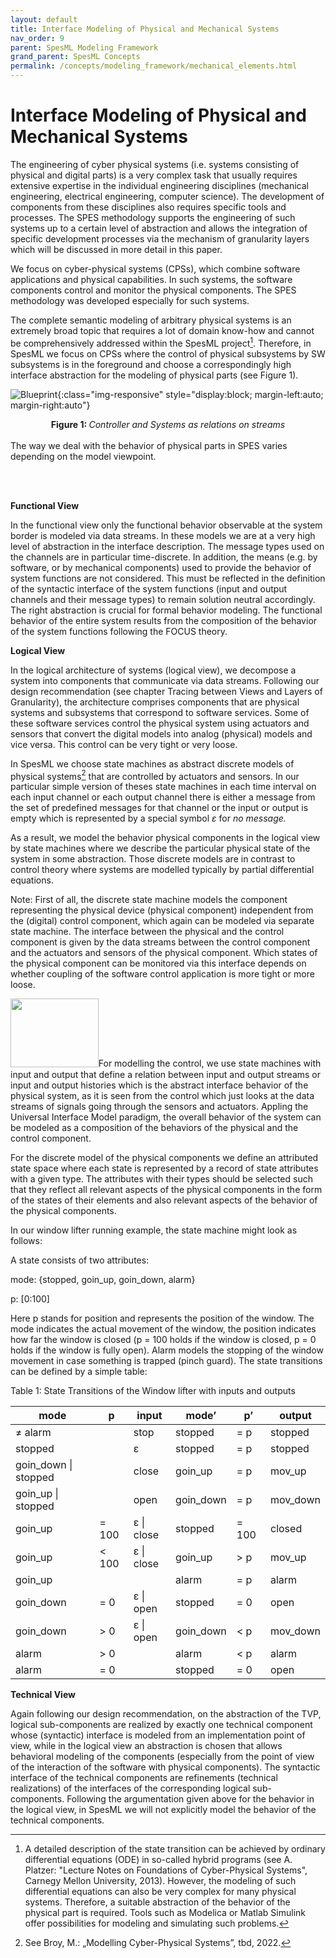 ```yaml
---
layout: default
title: Interface Modeling of Physical and Mechanical Systems
nav_order: 9
parent: SpesML Modeling Framework
grand_parent: SpesML Concepts
permalink: /concepts/modeling_framework/mechanical_elements.html
---
```

# Interface Modeling of Physical and Mechanical Systems
The engineering of cyber physical systems (i.e. systems consisting of
physical and digital parts) is a very complex task that usually requires
extensive expertise in the individual engineering disciplines
(mechanical engineering, electrical engineering, computer science). The
development of components from these disciplines also requires specific
tools and processes. The SPES methodology supports the engineering of
such systems up to a certain level of abstraction and allows the
integration of specific development processes via the mechanism of
granularity layers which will be discussed in more detail in this paper.

We focus on cyber-physical systems (CPSs), which combine software
applications and physical capabilities. In such systems, the software
components control and monitor the physical components. The SPES
methodology was developed especially for such systems.

The complete semantic modeling of arbitrary physical systems is an
extremely broad topic that requires a lot of domain know-how and cannot
be comprehensively addressed within the SpesML project[^1]. Therefore,
in SpesML we focus on CPSs where the control of physical subsystems by
SW subsystems is in the foreground and choose a correspondingly high
interface abstraction for the modeling of physical parts (see Figure 1).

<a name="figureBlueprint"></a>
![Blueprint](/images/mechanical_elements/image1.png){:class="img-responsive" style="display:block; margin-left:auto; margin-right:auto"}
<div align="center"><b>Figure 1: </b><em>Controller and Systems as relations on streams</em></div>

<br>
The way we deal with the behavior of physical parts in SPES varies
depending on the model viewpoint.

<br><br>

**Functional View**

In the functional view only the functional behavior observable at the
system border is modeled via data streams. In these models we are at a
very high level of abstraction in the interface description. The message
types used on the channels are in particular time-discrete. In addition,
the means (e.g. by software, or by mechanical components) used to
provide the behavior of system functions are not considered. This must
be reflected in the definition of the syntactic interface of the system
functions (input and output channels and their message types) to remain
solution neutral accordingly. The right abstraction is crucial for
formal behavior modeling. The functional behavior of the entire system
results from the composition of the behavior of the system functions
following the FOCUS theory.

**Logical View**

In the logical architecture of systems (logical view), we decompose a
system into components that communicate via data streams. Following our
design recommendation (see chapter Tracing between Views and Layers of
Granularity), the architecture comprises components that are physical
systems and subsystems that correspond to software services. Some of
these software services control the physical system using actuators and
sensors that convert the digital models into analog (physical) models
and vice versa. This control can be very tight or very loose.

In SpesML we choose state machines as abstract discrete models of
physical systems[^2] that are controlled by actuators and sensors. In
our particular simple version of theses state machines in each time
interval on each input channel or each output channel there is either a
message from the set of predefined messages for that channel or the
input or output is empty which is represented by a special symbol *ε*
for *no message.*

As a result, we model the behavior physical components in the logical
view by state machines where we describe the particular physical state
of the system in some abstraction. Those discrete models are in contrast
to control theory where systems are modelled typically by partial
differential equations.

Note: First of all, the discrete state machine models the component
representing the physical device (physical component) independent from
the (digital) control component, which again can be modeled via separate
state machine. The interface between the physical and the control
component is given by the data streams between the control component and
the actuators and sensors of the physical component. Which states of the
physical component can be monitored via this interface depends on
whether coupling of the software control application is more tight or
more loose.

<img src=".images/mechanical_elements/image2.png"
style="width:1.46667in;height:1.14028in" />For modelling the control, we
use state machines with input and output that define a relation between
input and output streams or input and output histories which is the
abstract interface behavior of the physical system, as it is seen from
the control which just looks at the data streams of signals going
through the sensors and actuators. Appling the Universal Interface Model
paradigm, the overall behavior of the system can be modeled as a
composition of the behaviors of the physical and the control component.

For the discrete model of the physical components we define an
attributed state space where each state is represented by a record of
state attributes with a given type. The attributes with their types
should be selected such that they reflect all relevant aspects of the
physical components in the form of the states of their elements and also
relevant aspects of the behavior of the physical components.

In our window lifter running example, the state machine might look as
follows:

A state consists of two attributes:

mode: {stopped, goin_up, goin_down, alarm}

p: \[0:100\]

Here p stands for position and represents the position of the window.
The mode indicates the actual movement of the window, the position
indicates how far the window is closed (p = 100 holds if the window is
closed, p = 0 holds if the window is fully open). Alarm models the
stopping of the window movement in case something is trapped (pinch
guard). The state transitions can be defined by a simple table:

Table 1: State Transitions of the Window lifter with inputs and outputs

| mode                 | p      | input      | mode’     | p’    | output   |
|----------------------|--------|------------|-----------|-------|----------|
| ≠ alarm              |        | stop       | stopped   | = p   | stopped  |
| stopped              |        | ε          | stopped   | = p   | stopped  |
| goin_down \| stopped |        | close      | goin_up   | = p   | mov_up   |
| goin_up \| stopped   |        | open       | goin_down | = p   | mov_down |
| goin_up              | = 100  | ε \| close | stopped   | = 100 | closed   |
| goin_up              | \< 100 | ε \| close | goin_up   | \> p  | mov_up   |
| goin_up              |        |            | alarm     | = p   | alarm    |
| goin_down            | = 0    | ε \| open  | stopped   | = 0   | open     |
| goin_down            | \> 0   | ε \| open  | goin_down | \< p  | mov_down |
| alarm                | \> 0   |            | alarm     | \< p  | alarm    |
| alarm                | = 0    |            | stopped   | = 0   | open     |

**Technical View**

Again following our design recommendation, on the abstraction of the
TVP, logical sub-components are realized by exactly one technical
component whose (syntactic) interface is modeled from an implementation
point of view, while in the logical view an abstraction is chosen that
allows behavioral modeling of the components (especially from the point
of view of the interaction of the software with physical components).
The syntactic interface of the technical components are refinements
(technical realizations) of the interfaces of the corresponding logical
sub-components. Following the argumentation given above for the behavior
in the logical view, in SpesML we will not explicitly model the behavior
of the technical components.

[^1]: A detailed description of the state transition can be achieved by
    ordinary differential equations (ODE) in so-called hybrid programs
    (see A. Platzer: "Lecture Notes on Foundations of Cyber-Physical
    Systems", Carnegy Mellon University, 2013). However, the modeling of
    such differential equations can also be very complex for many
    physical systems. Therefore, a suitable abstraction of the behavior
    of the physical part is required. Tools such as Modelica or Matlab
    Simulink offer possibilities for modeling and simulating such
    problems.

[^2]: See Broy, M.: „Modelling Cyber-Physical Systems”, tbd, 2022.
